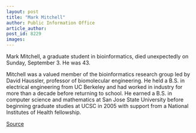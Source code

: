 ```yaml
---
layout: post
title: "Mark Mitchell"
author: Public Information Office
article_author: 
post_id: 8229
images:
---
```


<a name="content" id="content"></a>
<p>
  Mark Mitchell, a graduate student in bioinformatics, died unexpectedly on Sunday, September 3. He was 43.
</p>
<p>
  Mitchell was a valued member of the bioinformatics research group led by David Haussler, professor of biomolecular engineering. He held a B.S. in electrical engineering from UC Berkeley and had worked in industry for more than a decade before returning to school. He earned a B.S. in computer science and mathematics at San Jose State University before beginning graduate studies at UCSC in 2005 with support from a National Institutes of Health fellowship.
</p>
<p><a href="http://www1.ucsc.edu/currents/06-07/09-11/mitchell.asp" title="Permalink to mitchell">Source</a></p>
